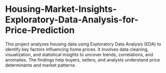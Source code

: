 # Housing-Market-Insights-Exploratory-Data-Analysis-for-Price-Prediction
This project analyzes housing data using Exploratory Data Analysis (EDA) to identify key factors influencing home prices. It involves data cleaning, visualization, and statistical insights to uncover trends, correlations, and anomalies. The findings help buyers, sellers, and analysts understand price determinants and market patterns.
